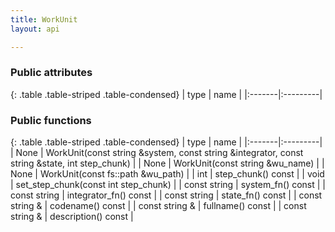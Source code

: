 ```yaml
---
title: WorkUnit
layout: api

---
```


### Public attributes

{: .table .table-striped .table-condensed}
| type   | name     |
|:-------|:---------|



### Public functions

{: .table .table-striped .table-condensed}
| type   | name     |
|:-------|:---------|
| None | WorkUnit(const string &system, const string &integrator, const string &state, int step_chunk) |
| None | WorkUnit(const string &wu_name) |
| None | WorkUnit(const fs::path &wu_path) |
| int | step_chunk() const  |
| void | set_step_chunk(const int step_chunk) |
| const string | system_fn() const  |
| const string | integrator_fn() const  |
| const string | state_fn() const  |
| const string & | codename() const  |
| const string & | fullname() const  |
| const string & | description() const  |

